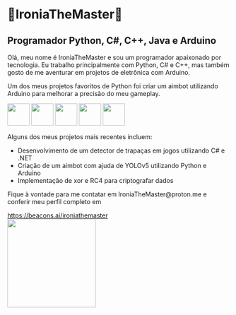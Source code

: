 <div>
  <h1> 💫IroniaTheMaster🌌 </h1>
  <h2> Programador Python, C#, C++, Java e Arduino </h2>
</div>
<div>
  <p> Olá, meu nome é IroniaTheMaster e sou um programador apaixonado por tecnologia. Eu trabalho principalmente com Python, C# e C++, mas também gosto de me aventurar em projetos de eletrônica com Arduino. </p>
  <p> Um dos meus projetos favoritos de Python foi criar um aimbot utilizando Arduino para melhorar a precisão do meu gameplay. </p>
</div>
<div>
  
  <img src="https://cdn.jsdelivr.net/gh/devicons/devicon/icons/java/java-original-wordmark.svg" height="50px"/>        
  <img src="https://cdn.jsdelivr.net/gh/devicons/devicon/icons/python/python-original.svg" height="50px"/>
  <img src="https://cdn.jsdelivr.net/gh/devicons/devicon/icons/csharp/csharp-original.svg" height="50px"/>
  <img src="https://cdn.jsdelivr.net/gh/devicons/devicon/icons/cplusplus/cplusplus-original.svg" height="50px"/>
  <img src="https://cdn.jsdelivr.net/gh/devicons/devicon/icons/arduino/arduino-original.svg" height="50px"/>
</div>
<div>
  <p> Alguns dos meus projetos mais recentes incluem: </p>
  <ul>
    <li> Desenvolvimento de um detector de trapaças em jogos utilizando C# e .NET </li>
    <li> Criação de um aimbot com ajuda de YOLOv5 utilizando Python e Arduino </li>
    <li> Implementação de xor e RC4 para criptografar dados</li>
  </ul>
</div>
<div>
  <p> Fique à vontade para me contatar em IroniaTheMaster@proton.me e conferir meu perfil completo em </p>
    <a href="https://beacons.ai/ironiathemaster">https://beacons.ai/ironiathemaster</a>
</div>
  <img src="https://th.bing.com/th/id/R.d0238d5975d285eb60d4563e260fd69c?rik=kJLdoexBT%2bxHFQ&pid=ImgRaw&r=0" height="200px"/>
